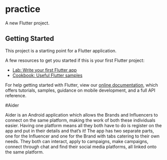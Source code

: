 # practice

A new Flutter project.

## Getting Started

This project is a starting point for a Flutter application.

A few resources to get you started if this is your first Flutter project:

- [Lab: Write your first Flutter app](https://flutter.dev/docs/get-started/codelab)
- [Cookbook: Useful Flutter samples](https://flutter.dev/docs/cookbook)

For help getting started with Flutter, view our
[online documentation](https://flutter.dev/docs), which offers tutorials,
samples, guidance on mobile development, and a full API reference.

#Aider

Aider is an Android application which allows the Brands and Influencers to connect on the 
same platform, making the work of both these individuals easier. Having one platform means 
all they both have to do is register on the app and put in their details and that’s it! The app has 
two separate parts, one for the Influencer and one for the Brand with tabs catering to their 
own needs. They both can interact, apply to campaigns, make campaigns, connect through 
chat and find their social media platforms, all linked onto the same platform.

